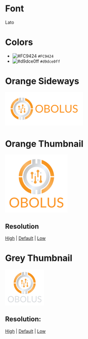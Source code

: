 
# Font  
Lato

# Colors
- ![#FC9424](https://placehold.it/15/FC9424/000000?text=+) `#FC9424`
- ![#d9dce0ff](https://placehold.it/15/d9dce0ff/000000?text=+) `#d9dce0ff`

# Orange Sideways

<img src="obolus-logo-orange-wide.png" width="50%" height="50%">

# Orange Thumbnail
<img src="obolus-logo-default-highres.png" width="40%" height="40%">

## Resolution
[High](https://github.com/oboluscrypto/press-kit/blob/master/obolus-logo-default-highres.png) | [Default](https://github.com/oboluscrypto/press-kit/blob/master/obolus-logo-default.png) | [Low](https://github.com/oboluscrypto/press-kit/blob/master/obolus-logo-default-lowres.png)


# Grey Thumbnail
<img src="obolus-logo-grey-highres.png" width="25%" height="25%">

## Resolution:
[High](https://github.com/oboluscrypto/press-kit/blob/master/obolus-logo-grey-highres.png) | [Default](https://github.com/oboluscrypto/press-kit/blob/master/obolus-logo-grey.png) | [Low](https://github.com/oboluscrypto/press-kit/blob/master/obolus-logo-grey-lowres.png)






